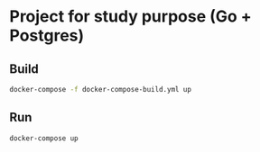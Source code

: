 # Project for study purpose (Go + Postgres)

## Build

``` sh
docker-compose -f docker-compose-build.yml up
```


## Run

``` sh
docker-compose up
```